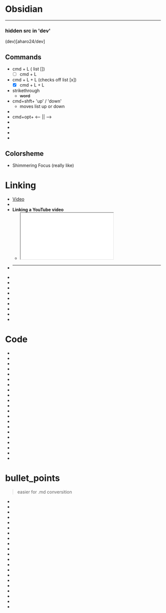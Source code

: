 # Obsidian

---
### hidden src  in 'dev'
(dev)[aharo24/dev]


## Commands 
- cmd + L   ( list [])
	- [ ] cmd + L
- cmd + L + L (checks off list [x])
	- [x] cmd + L  + L
- strikethrough
	- ~~word~~
- cmd+shft+ 'up' / 'down'
	- moves list up or down
- 
- cmd+opt+ <-- || -->
- 
- 
- 
- 









## Colorsheme
- Shimmering Focus (really like)



# Linking

- [Video](https://www.youtube.com/watch?v=vStUKrOEuRc&ab_channel=SantiYounger)
- 
- **Linking a YouTube video**
	- <iframe src="URL_HERE"></iframe>
- ****
- 
- 
- 
- 
- 
- 
- 
- 
- 
  
  
  
  
  
# Code
- 
- 
- 
- 
- 
- 
- 
- 
- 
- 
- 
- 
- 
- 
- 
- 
- 
- 
- 
- 
- 














# bullet_points

> easier for .md conversition

- 
- 
- 
- 
- 
- 
- 
- 
- 
- 
- 
- 
- 
- 
- 
- 
- 
- 
- 
- 
- 


